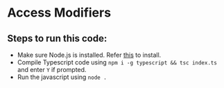 # Access Modifiers

## Steps to run this code:
- Make sure Node.js is installed. Refer [this](https://github.com/heart2001/turbo-waffle#install-nodejs) to install.
- Compile Typescript code using `npm i -g typescript && tsc index.ts` and enter `Y` if prompted.
- Run the javascript using `node .`
